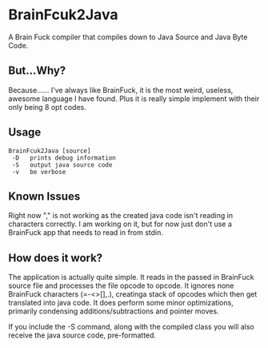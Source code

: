 # BrainFcuk2Java
A Brain Fuck compiler that compiles down to Java Source and Java Byte Code.

But...Why?
--------

Because......  I've always like BrainFuck, it is the most weird, useless, awesome language I have found.  Plus it is really simple implement with their only being 8 opt codes.

Usage
--------

    BrainFcuk2Java [source]
     -D   prints debug information
     -S   output java source code
     -v   be verbose
     

Known Issues
--------

Right now "," is not working as the created java code isn't reading in characters correctly.  I am working on it, but for now just don't use a BrainFuck app that needs to read in from stdin.

How does it work?
--------

The application is actually quite simple.  It reads in the passed in BrainFuck source file and processes the file opcode to opcode.  It ignores none BrainFuck characters (=-<>[],.), creatinga stack of opcodes which then get translated into java code.  It does perform some minor optimizations, primarily condensing additions/subtractions and pointer moves.  

If you include the -S command, along with the compiled class you will also receive the java source code, pre-formatted.
